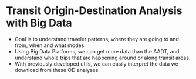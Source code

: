 # Transit Origin-Destination Analysis with Big Data

* Goal is to understand traveler patterns, where they are going to and from, when and what modes. 
* Using Big Data Platforms, we can get more data than the AADT, and understand whole trips that are happening around or along transit areas. 
* With previously developed utils, we can easily interpret the data we download from these OD analyses.